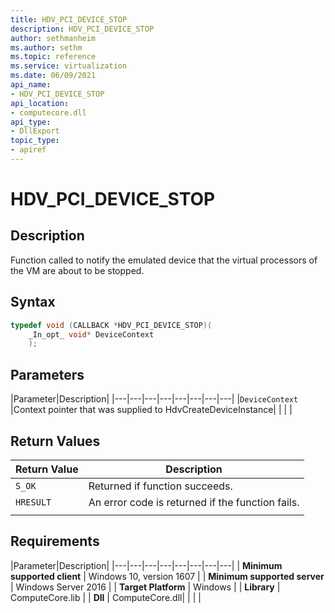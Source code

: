 ```yaml
---
title: HDV_PCI_DEVICE_STOP
description: HDV_PCI_DEVICE_STOP
author: sethmanheim
ms.author: sethm
ms.topic: reference
ms.service: virtualization
ms.date: 06/09/2021
api_name:
- HDV_PCI_DEVICE_STOP
api_location:
- computecore.dll
api_type:
- DllExport
topic_type: 
- apiref
---
```

# HDV_PCI_DEVICE_STOP

## Description

Function called to notify the emulated device that the virtual processors of the VM are about to be stopped.

## Syntax

```C++
typedef void (CALLBACK *HDV_PCI_DEVICE_STOP)(
    _In_opt_ void* DeviceContext
    );
```

## Parameters

|Parameter|Description|
|---|---|---|---|---|---|---|---|
|`DeviceContext` |Context pointer that was supplied to HdvCreateDeviceInstance|
|    |    |

## Return Values

|Return Value     |Description|
|---|---|
|`S_OK` | Returned if function succeeds.|
|`HRESULT` | An error code is returned if the function fails.
|     |     |

## Requirements

|Parameter|Description|
|---|---|---|---|---|---|---|---|
| **Minimum supported client** | Windows 10, version 1607 |
| **Minimum supported server** | Windows Server 2016 |
| **Target Platform** | Windows |
| **Library** | ComputeCore.lib |
| **Dll** | ComputeCore.dll|
|    |    |
